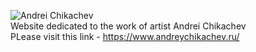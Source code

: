 ![Andrei Chikachev](https://www.andreychikachev.ru/static/media/photo.cc3e55eef89a068f8fd8.jpg)<br>
Website dedicated to the work of artist Andrei Chikachev<br>
PLease visit this link - https://www.andreychikachev.ru/